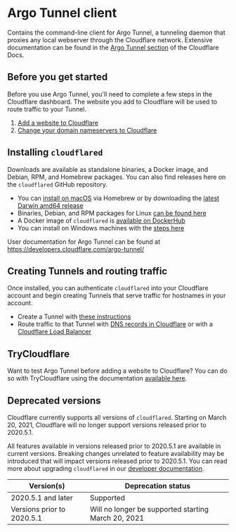 # Argo Tunnel client

Contains the command-line client for Argo Tunnel, a tunneling daemon that proxies any local webserver through the Cloudflare network. Extensive documentation can be found in the [Argo Tunnel section](https://developers.cloudflare.com/argo-tunnel/) of the Cloudflare Docs.

## Before you get started

Before you use Argo Tunnel, you'll need to complete a few steps in the Cloudflare dashboard. The website you add to Cloudflare will be used to route traffic to your Tunnel.

1. [Add a website to Cloudflare](https://support.cloudflare.com/hc/en-us/articles/201720164-Creating-a-Cloudflare-account-and-adding-a-website)
2. [Change your domain nameservers to Cloudflare](https://support.cloudflare.com/hc/en-us/articles/205195708)

## Installing `cloudflared`

Downloads are available as standalone binaries, a Docker image, and Debian, RPM, and Homebrew packages. You can also find releases here on the `cloudflared` GitHub repository.

* You can [install on macOS](https://developers.cloudflare.com/argo-tunnel/getting-started/installation#macos) via Homebrew or by downloading the [latest Darwin amd64 release](https://github.com/cloudflare/cloudflared/releases)
* Binaries, Debian, and RPM packages for Linux [can be found here](https://developers.cloudflare.com/argo-tunnel/getting-started/installation#linux)
* A Docker image of `cloudflared` is [available on DockerHub](https://hub.docker.com/r/cloudflare/cloudflared)
* You can install on Windows machines with the [steps here](https://developers.cloudflare.com/argo-tunnel/getting-started/installation#windows)

User documentation for Argo Tunnel can be found at https://developers.cloudflare.com/argo-tunnel/

## Creating Tunnels and routing traffic

Once installed, you can authenticate `cloudflared` into your Cloudflare account and begin creating Tunnels that serve traffic for hostnames in your account.

* Create a Tunnel with [these instructions](https://developers.cloudflare.com/argo-tunnel/create-tunnel)
* Route traffic to that Tunnel with [DNS records in Cloudflare](https://developers.cloudflare.com/argo-tunnel/routing-to-tunnel/dns) or with a [Cloudflare Load Balancer](https://developers.cloudflare.com/argo-tunnel/routing-to-tunnel/lb)

## TryCloudflare

Want to test Argo Tunnel before adding a website to Cloudflare? You can do so with TryCloudflare using the documentation [available here](https://developers.cloudflare.com/argo-tunnel/learning/trycloudflare).

## Deprecated versions

Cloudflare currently supports all versions of `cloudflared`. Starting on March 20, 2021, Cloudflare will no longer support versions released prior to 2020.5.1.

All features available in versions released prior to 2020.5.1 are available in current versions. Breaking changes unrelated to feature availability may be introduced that will impact versions released prior to 2020.5.1. You can read more about upgrading `cloudflared` in our [developer documentation](https://developers.cloudflare.com/argo-tunnel/getting-started/installation#updating-cloudflared).

| Version(s) | Deprecation status |
|---|---|
| 2020.5.1 and later | Supported |
| Versions prior to 2020.5.1 | Will no longer be supported starting March 20, 2021 |
